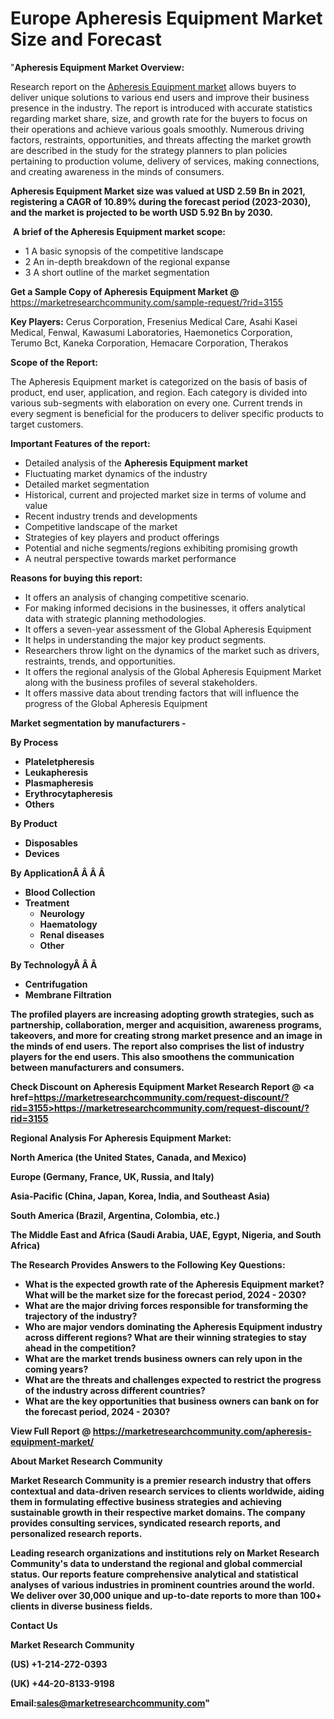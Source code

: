 # Europe Apheresis Equipment Market Size and Forecast
"<strong>Apheresis Equipment Market Overview:</strong>

Research report on the <a href=https://marketresearchcommunity.com/apheresis-equipment-market/>Apheresis Equipment market</a> allows buyers to deliver unique solutions to various end users and improve their business presence in the industry. The report is introduced with accurate statistics regarding market share, size, and growth rate for the buyers to focus on their operations and achieve various goals smoothly. Numerous driving factors, restraints, opportunities, and threats affecting the market growth are described in the study for the strategy planners to plan policies pertaining to production volume, delivery of services, making connections, and creating awareness in the minds of consumers.

<strong>Apheresis Equipment Market size was valued at USD 2.59 Bn in 2021, registering a CAGR of 10.89% during the forecast period (2023-2030), and the market is projected to be worth USD 5.92 Bn by 2030.</strong>

 <Strong>A brief of the Apheresis Equipment market scope:</Strong>
<ul>
 <li>1  A basic synopsis of the competitive landscape</li>
 <li>2  An in-depth breakdown of the regional expanse</li>
 <li>3  A short outline of the market segmentation</li>
</ul>
<strong>Get a Sample Copy of Apheresis Equipment Market @ </b></strong><a href=https://marketresearchcommunity.com/sample-request/?rid=3155><u>https://marketresearchcommunity.com/sample-request/?rid=3155</u></a>

<strong>Key Players:</strong> 
Cerus Corporation, Fresenius Medical Care, Asahi Kasei Medical, Fenwal, Kawasumi Laboratories, Haemonetics Corporation, Terumo Bct, Kaneka Corporation, Hemacare Corporation, Therakos

<strong>Scope of the Report:</strong>

The Apheresis Equipment market is categorized on the basis of basis of product, end user, application, and region. Each category is divided into various sub-segments with elaboration on every one. Current trends in every segment is beneficial for the producers to deliver specific products to target customers.

<strong><b>Important Features of the report:</b></strong>
<ul>
  <li>Detailed analysis of the <strong><b>Apheresis Equipment </b></strong><strong><b>market</b></strong></li>
  <li>Fluctuating market dynamics of the industry</li>
  <li>Detailed market segmentation</li>
  <li>Historical, current and projected market size in terms of volume and value</li>
  <li>Recent industry trends and developments</li>
  <li>Competitive landscape of the market</li>
  <li>Strategies of key players and product offerings</li>
  <li>Potential and niche segments/regions exhibiting promising growth</li>
  <li>A neutral perspective towards market performance</li>
</ul>
<strong><b>Reasons for buying this report:</b></strong>
<ul>
  <li>It offers an analysis of changing competitive scenario.</li>
  <li>For making informed decisions in the businesses, it offers analytical data with strategic planning methodologies.</li>
  <li>It offers a seven-year assessment of the Global Apheresis Equipment</li>
  <li>It helps in understanding the major key product segments.</li>
  <li>Researchers throw light on the dynamics of the market such as drivers, restraints, trends, and opportunities.</li>
  <li>It offers the regional analysis of the Global Apheresis Equipment Market along with the business profiles of several stakeholders.</li>
  <li>It offers massive data about trending factors that will influence the progress of the Global Apheresis Equipment</li>
</ul>

<strong>Market segmentation by manufacturers -</strong>


<strong><strong>By Process</strong></h4>
<ul>
 	<li>Plateletpheresis</li>
 	<li>Leukapheresis</li>
 	<li>Plasmapheresis</li>
 	<li>Erythrocytapheresis</li>
 	<li>Others</li>
</ul>
<strong><strong>By Product</strong></h4>
<ul>
 	<li>Disposables</li>
 	<li>Devices</li>
</ul>
<strong><strong>By ApplicationÂ Â Â Â  </strong></h4>
<ul>
 	<li>Blood Collection</li>
 	<li>Treatment
<ul>
 	<li>Neurology</li>
 	<li>Haematology</li>
 	<li>Renal diseases</li>
 	<li>Other</li>
</ul>
</li>
</ul>
<strong><strong>By TechnologyÂ Â Â  </strong></h4>
<ul>
 	<li>Centrifugation</li>
 	<li>Membrane Filtration</li>
</ul>

The profiled players are increasing adopting growth strategies, such as partnership, collaboration, merger and acquisition, awareness programs, takeovers, and more for creating strong market presence and an image in the minds of end users. The report also comprises the list of industry players for the end users. This also smoothens the communication between manufacturers and consumers.

<strong><b>Check Discount on Apheresis Equipment Market Research Report @ </b></strong><a href=https://marketresearchcommunity.com/request-discount/?rid=3155><u>https://marketresearchcommunity.com/request-discount/?rid=3155</u></a>

<strong>Regional Analysis For Apheresis Equipment Market:</strong>

<strong>North America</strong> (the United States, Canada, and Mexico)

<strong>Europe</strong> (Germany, France, UK, Russia, and Italy)

<strong>Asia-Pacific</strong> (China, Japan, Korea, India, and Southeast Asia)

<strong>South America</strong> (Brazil, Argentina, Colombia, etc.)

<strong>The Middle East and Africa</strong> (Saudi Arabia, UAE, Egypt, Nigeria, and South Africa)

<strong>The Research Provides Answers to the Following Key Questions:</strong>
<ul>
 	<li>What is the expected growth rate of the Apheresis Equipment market? What will be the market size for the forecast period, 2024 - 2030?</li>
 	<li>What are the major driving forces responsible for transforming the trajectory of the industry?</li>
 	<li>Who are major vendors dominating the Apheresis Equipment industry across different regions? What are their winning strategies to stay ahead in the competition?</li>
 	<li>What are the market trends business owners can rely upon in the coming years?</li>
 	<li>What are the threats and challenges expected to restrict the progress of the industry across different countries?</li>
 	<li>What are the key opportunities that business owners can bank on for the forecast period, 2024 - 2030?</li>
</ul>

<strong>View Full Report @</strong> <a href=https://marketresearchcommunity.com/apheresis-equipment-market/>https://marketresearchcommunity.com/apheresis-equipment-market/</a>

<strong>About Market Research Community</strong>

Market Research Community is a premier research industry that offers contextual and data-driven research services to clients worldwide, aiding them in formulating effective business strategies and achieving sustainable growth in their respective market domains. The company provides consulting services, syndicated research reports, and personalized research reports.

Leading research organizations and institutions rely on Market Research Community's data to understand the regional and global commercial status. Our reports feature comprehensive analytical and statistical analyses of various industries in prominent countries around the world. We deliver over 30,000 unique and up-to-date reports to more than 100+ clients in diverse business fields.

<strong>Contact Us</strong>

<strong>Market Research Community</strong>

(US) +1-214-272-0393

(UK) +44-20-8133-9198

<strong>Email:</strong>sales@marketresearchcommunity.com"
